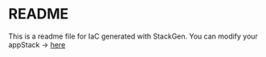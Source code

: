 # README
This is a readme file for IaC generated with StackGen.
You can modify your appStack -> [here](http://stage.dev.stackgen.com/appstacks/32ae409b-9316-46d4-9886-879dbcef71c5)
